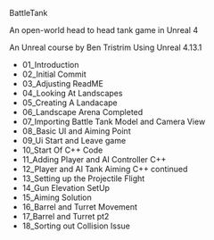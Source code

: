 BattleTank

An open-world head to head tank game in Unreal 4

An Unreal course by Ben Tristrim
Using Unreal 4.13.1

* 01_Introduction
* 02_Initial Commit
* 03_Adjusting ReadME
* 04_Looking At Landscapes
* 05_Creating A Landacape
* 06_Landscape Arena Completed
* 07_Importing Battle Tank Model and Camera View
* 08_Basic UI and Aiming Point
* 09_Ui Start and Leave game
* 10_Start Of C++ Code
* 11_Adding Player and AI Controller C++
* 12_Player and AI Tank Aiming C++ continued
* 13_Setting up the Projectile Flight
* 14_Gun Elevation SetUp
* 15_Aiming Solution
* 16_Barrel and Turret Movement
* 17_Barrel and Turret pt2
* 18_Sorting out Collision Issue
